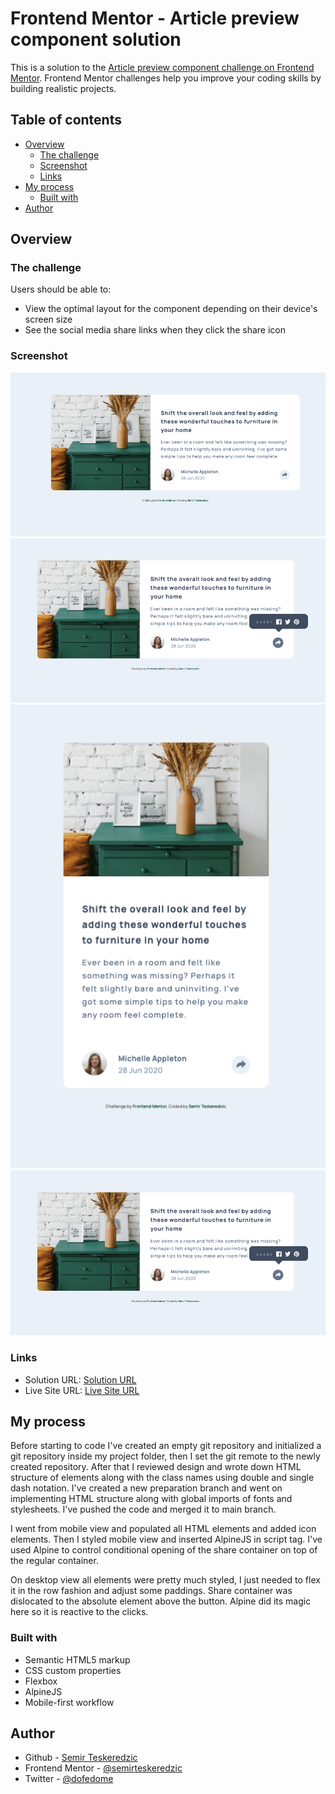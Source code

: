 # Frontend Mentor - Article preview component solution

This is a solution to the [Article preview component challenge on Frontend Mentor](https://www.frontendmentor.io/challenges/article-preview-component-dYBN_pYFT). Frontend Mentor challenges help you improve your coding skills by building realistic projects. 

## Table of contents

- [Overview](#overview)
  - [The challenge](#the-challenge)
  - [Screenshot](#screenshot)
  - [Links](#links)
- [My process](#my-process)
  - [Built with](#built-with)
- [Author](#author)

## Overview

### The challenge

Users should be able to:

- View the optimal layout for the component depending on their device's screen size
- See the social media share links when they click the share icon

### Screenshot

![Screenshot Desktop](./screenshots/screenshot_desktop_articlepreview.png)
![Screenshot Desktop Active](./screenshots/screenshot_desktop_articlepreview_active.png)
![Screenshot Mobile](./screenshots/screenshot_mobile_articlepreview.png)
![Screenshot Mobile Active](./screenshots/screenshot_desktop_articlepreview_active.png)

### Links

- Solution URL: [Solution URL]()
- Live Site URL: [Live Site URL](https://semirteskeredzic.github.io/article-preview/)

## My process

Before starting to code I've created an empty git repository and initialized a git repository inside my project folder, then I set the git remote to the newly created repository.
After that I reviewed design and wrote down HTML structure of elements along with the class names using double and single dash notation. I've created a new preparation branch and went on implementing HTML structure along with global imports of fonts and stylesheets. I've pushed the code and merged it to main branch. 

I went from mobile view and populated all HTML elements and added icon elements. Then I styled mobile view and inserted AlpineJS in script tag. I've used Alpine to control conditional opening of the share container on top of the regular container.

On desktop view all elements were pretty much styled, I just needed to flex it in the row fashion and adjust some paddings. Share container was dislocated to the absolute element above the button. Alpine did its magic here so it is reactive to the clicks.

### Built with

- Semantic HTML5 markup
- CSS custom properties
- Flexbox
- AlpineJS
- Mobile-first workflow

## Author

- Github - [Semir Teskeredzic](https://github.com/semirteskeredzic)
- Frontend Mentor - [@semirteskeredzic](https://www.frontendmentor.io/profile/semirteskeredzic)
- Twitter - [@dofedome](https://www.twitter.com/dofedome)


